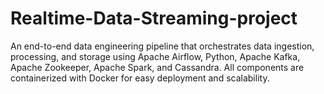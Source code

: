 # Realtime-Data-Streaming-project
An end-to-end data engineering pipeline that orchestrates data ingestion, processing, and storage using Apache Airflow, Python, Apache Kafka, Apache Zookeeper, Apache Spark, and Cassandra. All components are containerized with Docker for easy deployment and scalability.
